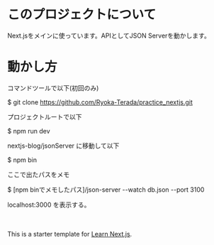 # このプロジェクトについて
Next.jsをメインに使っています。APIとしてJSON Serverを動かします。

# 動かし方
コマンドツールで以下(初回のみ)

$ git clone https://github.com/Ryoka-Terada/practice_nextjs.git

プロジェクトルートで以下

$ npm run dev

nextjs-blog/jsonServer に移動して以下

$ npm bin

ここで出たパスをメモ

$ [npm binでメモしたパス]/json-server --watch db.json --port 3100

localhost:3000 を表示する。

<br><br>
This is a starter template for [Learn Next.js](https://nextjs.org/learn).